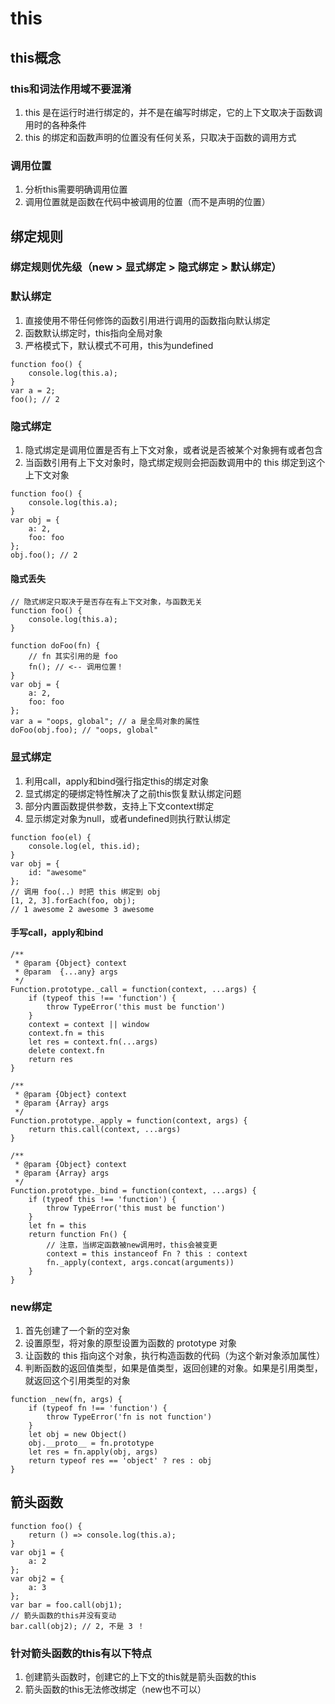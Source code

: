# this

## this概念

### this和词法作用域不要混淆

1. this 是在运行时进行绑定的，并不是在编写时绑定，它的上下文取决于函数调用时的各种条件
2. this 的绑定和函数声明的位置没有任何关系，只取决于函数的调用方式

### 调用位置

1. 分析this需要明确调用位置
2. 调用位置就是函数在代码中被调用的位置（而不是声明的位置）

## 绑定规则

### 绑定规则优先级（new > 显式绑定 > 隐式绑定 > 默认绑定）

### 默认绑定

1. 直接使用不带任何修饰的函数引用进行调用的函数指向默认绑定
2. 函数默认绑定时，this指向全局对象
3. 严格模式下，默认模式不可用，this为undefined

```JS
function foo() {
    console.log(this.a);
}
var a = 2;
foo(); // 2
```

### 隐式绑定

1. 隐式绑定是调用位置是否有上下文对象，或者说是否被某个对象拥有或者包含
2. 当函数引用有上下文对象时，隐式绑定规则会把函数调用中的 this 绑定到这个上下文对象

```JS
function foo() {
    console.log(this.a);
}
var obj = {
    a: 2,
    foo: foo
};
obj.foo(); // 2
```

#### 隐式丢失

```JS
// 隐式绑定只取决于是否存在有上下文对象，与函数无关
function foo() {
    console.log(this.a);
}

function doFoo(fn) {
    // fn 其实引用的是 foo
    fn(); // <-- 调用位置！
}
var obj = {
    a: 2,
    foo: foo
};
var a = "oops, global"; // a 是全局对象的属性
doFoo(obj.foo); // "oops, global"
```

### 显式绑定

1. 利用call，apply和bind强行指定this的绑定对象
2. 显式绑定的硬绑定特性解决了之前this恢复默认绑定问题
3. 部分内置函数提供参数，支持上下文context绑定
4. 显示绑定对象为null，或者undefined则执行默认绑定

```JS
function foo(el) {
    console.log(el, this.id);
}
var obj = {
    id: "awesome"
};
// 调用 foo(..) 时把 this 绑定到 obj
[1, 2, 3].forEach(foo, obj);
// 1 awesome 2 awesome 3 awesome
```

#### 手写call，apply和bind

```JS
/**
 * @param {Object} context 
 * @param  {...any} args 
 */
Function.prototype._call = function(context, ...args) {
    if (typeof this !== 'function') {
        throw TypeError('this must be function')
    }
    context = context || window
    context.fn = this
    let res = context.fn(...args)
    delete context.fn
    return res
}

/**
 * @param {Object} context 
 * @param {Array} args 
 */
Function.prototype._apply = function(context, args) {
    return this.call(context, ...args)
}

/**
 * @param {Object} context 
 * @param {Array} args 
 */
Function.prototype._bind = function(context, ...args) {
    if (typeof this !== 'function') {
        throw TypeError('this must be function')
    }
    let fn = this
    return function Fn() {
        // 注意，当绑定函数被new调用时，this会被变更
        context = this instanceof Fn ? this : context
        fn._apply(context, args.concat(arguments))
    }
}
```

### new绑定

1. 首先创建了一个新的空对象
2. 设置原型，将对象的原型设置为函数的 prototype 对象
3. 让函数的 this 指向这个对象，执行构造函数的代码（为这个新对象添加属性）
4. 判断函数的返回值类型，如果是值类型，返回创建的对象。如果是引用类型，就返回这个引用类型的对象

```JS
function _new(fn, args) {
    if (typeof fn !== 'function') {
        throw TypeError('fn is not function')
    }
    let obj = new Object()
    obj.__proto__ = fn.prototype
    let res = fn.apply(obj, args)
    return typeof res == 'object' ? res : obj
}
```

## 箭头函数

```JS
function foo() {
    return () => console.log(this.a);
}
var obj1 = {
    a: 2
};
var obj2 = {
    a: 3
};
var bar = foo.call(obj1);
// 箭头函数的this并没有变动
bar.call(obj2); // 2, 不是 3 ！
```

### 针对箭头函数的this有以下特点

1. 创建箭头函数时，创建它的上下文的this就是箭头函数的this
2. 箭头函数的this无法修改绑定（new也不可以）

